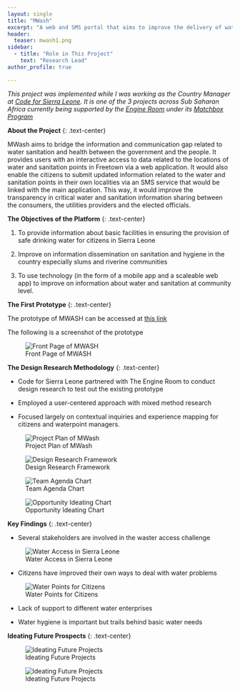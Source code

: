 ```yaml
---
layout: single
title: "MWash"
excerpt: "A web and SMS portal that aims to improve the delivery of water and sanitation services in Sierra Leone."
header:
  teaser: mwash1.png
sidebar:
  - title: "Role in This Project"
    text: "Research Lead"
author_profile: true

---
```


*This project was implemented while I was working as the Country Manager at [Code for Sierra Leone](https://codeforsierraleone.org).* 
*It is one of the 3 projects across Sub Saharan Africa currently being supported by the [Engine Room](https://www.theengineroom.org/) under its [Matchbox Program](https://www.theengineroom.org/welcoming-our-new-sub-saharan-africa-partners-to-the-matchbox-program/)*

**About the Project**
{: .text-center}

MWash aims to bridge the information and communication gap related to water 
sanitation and health between the government and the people. It provides users 
with an interactive access to data related to the locations of water and 
sanitation points in Freetown via a web application. It would also enable the 
citizens to submit updated information related to the water and 
sanitation points in their own localities via an SMS service that would be 
linked with the main application. This way, it would improve the 
transparency in critical water and sanitation information sharing between the 
consumers, the utilities providers and the elected officials.


**The Objectives of the Platform**
{: .text-center}

1. To provide information about basic facilities in ensuring the provision of safe drinking water for citizens in Sierra Leone

2. Improve on information dissemination on sanitation and hygiene in the country especially slums and riverine communities

3. To use technology (in the form of a mobile app and a scaleable web app) to improve on information about water and sanitation at community level.

**The First Prototype**
{: .text-center}

The prototype of MWASH can be accessed at [this link](https://mwash.codeforsierraleone.org/)

The following is a screenshot of the prototype 

<figure>
  <img src="/images/mwash_prototype.png" alt="Front Page of MWASH ">
  <figcaption>Front Page of MWASH</figcaption>
</figure>     

**The Design Research Methodology**
{: .text-center}

* Code for Sierra Leone partnered with The Engine Room to conduct design research to test out the existing prototype 

* Employed a user-centered approach with mixed method research

* Focused largely on contextual inquiries and experience mapping for citizens and waterpoint managers. 

<figure>
  <img src="/images/mwashr_1.jpeg" alt="Project Plan of MWash ">
  <figcaption>Project Plan of MWash</figcaption>
</figure>    

<figure>
  <img src="/images/mwashr_2.jpeg" alt="Design Research Framework ">
  <figcaption>Design Research Framework</figcaption>
</figure>   

<figure>
  <img src="/images/mwashr_3.jpeg" alt="Team Agenda Chart ">
  <figcaption>Team Agenda Chart</figcaption>
</figure>    

<figure>
  <img src="/images/mwashr_4.jpeg" alt="Opportunity Ideating Chart ">
  <figcaption>Opportunity Ideating Chart</figcaption>
</figure>   

**Key Findings**
{: .text-center}

* Several stakeholders are involved in the waster access challenge

<figure>
  <img src="/images/solution_1.png" alt="Water Access in Sierra Leone">
  <figcaption>Water Access in Sierra Leone</figcaption>
</figure>   

* Citizens have improved their own ways to deal with water problems

<figure>
  <img src="/images/solution_2.png" alt="Water Points for Citizens">
  <figcaption>Water Points for Citizens</figcaption>
</figure>   


* Lack of support to different water enterprises 

* Water hygiene is important but trails behind basic water needs

**Ideating Future Prospects**
{: .text-center} 

<figure>
  <img src="/images/mwash_ideating1.png" alt="Ideating Future Projects">
  <figcaption>Ideating Future Projects</figcaption>
</figure>    

<figure>
  <img src="/images/mwash_ideating2.png" alt="Ideating Future Projects">
  <figcaption>Ideating Future Projects</figcaption>
</figure>   



